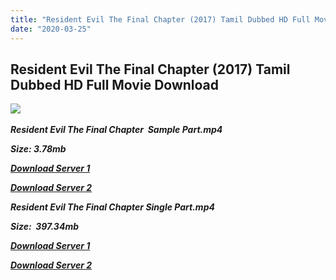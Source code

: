 ```yaml
---
title: "Resident Evil The Final Chapter (2017) Tamil Dubbed HD Full Movie Download"
date: "2020-03-25"
---
```


## Resident Evil The Final Chapter (2017) Tamil Dubbed HD Full Movie Download

![](https://images.moviebuff.com/a776bead-0eee-472b-b26d-c64493702f35?w=1000) 

_**Resident Evil The Final Chapter  Sample Part.mp4**_

_**Size: 3.78mb**_

[_**Download Server 1**_](http://du1.wetransfer.vip/files/Tamil{5adf554ba90925c4992f0fe8eae1093bfca14c1a880041370a5a335b793ae9c1}20Dubbed{5adf554ba90925c4992f0fe8eae1093bfca14c1a880041370a5a335b793ae9c1}20Movies/Tamil{5adf554ba90925c4992f0fe8eae1093bfca14c1a880041370a5a335b793ae9c1}20Recent{5adf554ba90925c4992f0fe8eae1093bfca14c1a880041370a5a335b793ae9c1}20Dubbed{5adf554ba90925c4992f0fe8eae1093bfca14c1a880041370a5a335b793ae9c1}20Movies/Resident{5adf554ba90925c4992f0fe8eae1093bfca14c1a880041370a5a335b793ae9c1}20Evil{5adf554ba90925c4992f0fe8eae1093bfca14c1a880041370a5a335b793ae9c1}20The{5adf554ba90925c4992f0fe8eae1093bfca14c1a880041370a5a335b793ae9c1}20Final{5adf554ba90925c4992f0fe8eae1093bfca14c1a880041370a5a335b793ae9c1}20Chapter{5adf554ba90925c4992f0fe8eae1093bfca14c1a880041370a5a335b793ae9c1}20(2017)/Resident{5adf554ba90925c4992f0fe8eae1093bfca14c1a880041370a5a335b793ae9c1}20Evil{5adf554ba90925c4992f0fe8eae1093bfca14c1a880041370a5a335b793ae9c1}20The{5adf554ba90925c4992f0fe8eae1093bfca14c1a880041370a5a335b793ae9c1}20Final{5adf554ba90925c4992f0fe8eae1093bfca14c1a880041370a5a335b793ae9c1}20Chapter{5adf554ba90925c4992f0fe8eae1093bfca14c1a880041370a5a335b793ae9c1}20(2017){5adf554ba90925c4992f0fe8eae1093bfca14c1a880041370a5a335b793ae9c1}20HDRip/Resident{5adf554ba90925c4992f0fe8eae1093bfca14c1a880041370a5a335b793ae9c1}20Evil{5adf554ba90925c4992f0fe8eae1093bfca14c1a880041370a5a335b793ae9c1}20The{5adf554ba90925c4992f0fe8eae1093bfca14c1a880041370a5a335b793ae9c1}20Final{5adf554ba90925c4992f0fe8eae1093bfca14c1a880041370a5a335b793ae9c1}20Chapter{5adf554ba90925c4992f0fe8eae1093bfca14c1a880041370a5a335b793ae9c1}20(2017){5adf554ba90925c4992f0fe8eae1093bfca14c1a880041370a5a335b793ae9c1}20HDRip{5adf554ba90925c4992f0fe8eae1093bfca14c1a880041370a5a335b793ae9c1}20Sample{5adf554ba90925c4992f0fe8eae1093bfca14c1a880041370a5a335b793ae9c1}20HD.mp4)

[_**Download Server 2**_](http://du1.wetransfer.vip/files/Tamil{5adf554ba90925c4992f0fe8eae1093bfca14c1a880041370a5a335b793ae9c1}20Dubbed{5adf554ba90925c4992f0fe8eae1093bfca14c1a880041370a5a335b793ae9c1}20Movies/Tamil{5adf554ba90925c4992f0fe8eae1093bfca14c1a880041370a5a335b793ae9c1}20Recent{5adf554ba90925c4992f0fe8eae1093bfca14c1a880041370a5a335b793ae9c1}20Dubbed{5adf554ba90925c4992f0fe8eae1093bfca14c1a880041370a5a335b793ae9c1}20Movies/Resident{5adf554ba90925c4992f0fe8eae1093bfca14c1a880041370a5a335b793ae9c1}20Evil{5adf554ba90925c4992f0fe8eae1093bfca14c1a880041370a5a335b793ae9c1}20The{5adf554ba90925c4992f0fe8eae1093bfca14c1a880041370a5a335b793ae9c1}20Final{5adf554ba90925c4992f0fe8eae1093bfca14c1a880041370a5a335b793ae9c1}20Chapter{5adf554ba90925c4992f0fe8eae1093bfca14c1a880041370a5a335b793ae9c1}20(2017)/Resident{5adf554ba90925c4992f0fe8eae1093bfca14c1a880041370a5a335b793ae9c1}20Evil{5adf554ba90925c4992f0fe8eae1093bfca14c1a880041370a5a335b793ae9c1}20The{5adf554ba90925c4992f0fe8eae1093bfca14c1a880041370a5a335b793ae9c1}20Final{5adf554ba90925c4992f0fe8eae1093bfca14c1a880041370a5a335b793ae9c1}20Chapter{5adf554ba90925c4992f0fe8eae1093bfca14c1a880041370a5a335b793ae9c1}20(2017){5adf554ba90925c4992f0fe8eae1093bfca14c1a880041370a5a335b793ae9c1}20HDRip/Resident{5adf554ba90925c4992f0fe8eae1093bfca14c1a880041370a5a335b793ae9c1}20Evil{5adf554ba90925c4992f0fe8eae1093bfca14c1a880041370a5a335b793ae9c1}20The{5adf554ba90925c4992f0fe8eae1093bfca14c1a880041370a5a335b793ae9c1}20Final{5adf554ba90925c4992f0fe8eae1093bfca14c1a880041370a5a335b793ae9c1}20Chapter{5adf554ba90925c4992f0fe8eae1093bfca14c1a880041370a5a335b793ae9c1}20(2017){5adf554ba90925c4992f0fe8eae1093bfca14c1a880041370a5a335b793ae9c1}20HDRip{5adf554ba90925c4992f0fe8eae1093bfca14c1a880041370a5a335b793ae9c1}20Sample{5adf554ba90925c4992f0fe8eae1093bfca14c1a880041370a5a335b793ae9c1}20HD.mp4)

_**Resident Evil The Final Chapter Single Part.mp4**_

_**Size:  397.34mb**_

[_**Download Server 1**_](http://du1.wetransfer.vip/files/Tamil{5adf554ba90925c4992f0fe8eae1093bfca14c1a880041370a5a335b793ae9c1}20Dubbed{5adf554ba90925c4992f0fe8eae1093bfca14c1a880041370a5a335b793ae9c1}20Movies/Tamil{5adf554ba90925c4992f0fe8eae1093bfca14c1a880041370a5a335b793ae9c1}20Recent{5adf554ba90925c4992f0fe8eae1093bfca14c1a880041370a5a335b793ae9c1}20Dubbed{5adf554ba90925c4992f0fe8eae1093bfca14c1a880041370a5a335b793ae9c1}20Movies/Resident{5adf554ba90925c4992f0fe8eae1093bfca14c1a880041370a5a335b793ae9c1}20Evil{5adf554ba90925c4992f0fe8eae1093bfca14c1a880041370a5a335b793ae9c1}20The{5adf554ba90925c4992f0fe8eae1093bfca14c1a880041370a5a335b793ae9c1}20Final{5adf554ba90925c4992f0fe8eae1093bfca14c1a880041370a5a335b793ae9c1}20Chapter{5adf554ba90925c4992f0fe8eae1093bfca14c1a880041370a5a335b793ae9c1}20(2017)/Resident{5adf554ba90925c4992f0fe8eae1093bfca14c1a880041370a5a335b793ae9c1}20Evil{5adf554ba90925c4992f0fe8eae1093bfca14c1a880041370a5a335b793ae9c1}20The{5adf554ba90925c4992f0fe8eae1093bfca14c1a880041370a5a335b793ae9c1}20Final{5adf554ba90925c4992f0fe8eae1093bfca14c1a880041370a5a335b793ae9c1}20Chapter{5adf554ba90925c4992f0fe8eae1093bfca14c1a880041370a5a335b793ae9c1}20(2017){5adf554ba90925c4992f0fe8eae1093bfca14c1a880041370a5a335b793ae9c1}20HDRip/Resident{5adf554ba90925c4992f0fe8eae1093bfca14c1a880041370a5a335b793ae9c1}20Evil{5adf554ba90925c4992f0fe8eae1093bfca14c1a880041370a5a335b793ae9c1}20The{5adf554ba90925c4992f0fe8eae1093bfca14c1a880041370a5a335b793ae9c1}20Final{5adf554ba90925c4992f0fe8eae1093bfca14c1a880041370a5a335b793ae9c1}20Chapter{5adf554ba90925c4992f0fe8eae1093bfca14c1a880041370a5a335b793ae9c1}20(2017){5adf554ba90925c4992f0fe8eae1093bfca14c1a880041370a5a335b793ae9c1}20HDRip{5adf554ba90925c4992f0fe8eae1093bfca14c1a880041370a5a335b793ae9c1}20Single{5adf554ba90925c4992f0fe8eae1093bfca14c1a880041370a5a335b793ae9c1}20Part{5adf554ba90925c4992f0fe8eae1093bfca14c1a880041370a5a335b793ae9c1}20HD.mp4)

[_**Download Server 2**_](http://du1.wetransfer.vip/files/Tamil{5adf554ba90925c4992f0fe8eae1093bfca14c1a880041370a5a335b793ae9c1}20Dubbed{5adf554ba90925c4992f0fe8eae1093bfca14c1a880041370a5a335b793ae9c1}20Movies/Tamil{5adf554ba90925c4992f0fe8eae1093bfca14c1a880041370a5a335b793ae9c1}20Recent{5adf554ba90925c4992f0fe8eae1093bfca14c1a880041370a5a335b793ae9c1}20Dubbed{5adf554ba90925c4992f0fe8eae1093bfca14c1a880041370a5a335b793ae9c1}20Movies/Resident{5adf554ba90925c4992f0fe8eae1093bfca14c1a880041370a5a335b793ae9c1}20Evil{5adf554ba90925c4992f0fe8eae1093bfca14c1a880041370a5a335b793ae9c1}20The{5adf554ba90925c4992f0fe8eae1093bfca14c1a880041370a5a335b793ae9c1}20Final{5adf554ba90925c4992f0fe8eae1093bfca14c1a880041370a5a335b793ae9c1}20Chapter{5adf554ba90925c4992f0fe8eae1093bfca14c1a880041370a5a335b793ae9c1}20(2017)/Resident{5adf554ba90925c4992f0fe8eae1093bfca14c1a880041370a5a335b793ae9c1}20Evil{5adf554ba90925c4992f0fe8eae1093bfca14c1a880041370a5a335b793ae9c1}20The{5adf554ba90925c4992f0fe8eae1093bfca14c1a880041370a5a335b793ae9c1}20Final{5adf554ba90925c4992f0fe8eae1093bfca14c1a880041370a5a335b793ae9c1}20Chapter{5adf554ba90925c4992f0fe8eae1093bfca14c1a880041370a5a335b793ae9c1}20(2017){5adf554ba90925c4992f0fe8eae1093bfca14c1a880041370a5a335b793ae9c1}20HDRip/Resident{5adf554ba90925c4992f0fe8eae1093bfca14c1a880041370a5a335b793ae9c1}20Evil{5adf554ba90925c4992f0fe8eae1093bfca14c1a880041370a5a335b793ae9c1}20The{5adf554ba90925c4992f0fe8eae1093bfca14c1a880041370a5a335b793ae9c1}20Final{5adf554ba90925c4992f0fe8eae1093bfca14c1a880041370a5a335b793ae9c1}20Chapter{5adf554ba90925c4992f0fe8eae1093bfca14c1a880041370a5a335b793ae9c1}20(2017){5adf554ba90925c4992f0fe8eae1093bfca14c1a880041370a5a335b793ae9c1}20HDRip{5adf554ba90925c4992f0fe8eae1093bfca14c1a880041370a5a335b793ae9c1}20Single{5adf554ba90925c4992f0fe8eae1093bfca14c1a880041370a5a335b793ae9c1}20Part{5adf554ba90925c4992f0fe8eae1093bfca14c1a880041370a5a335b793ae9c1}20HD.mp4)
